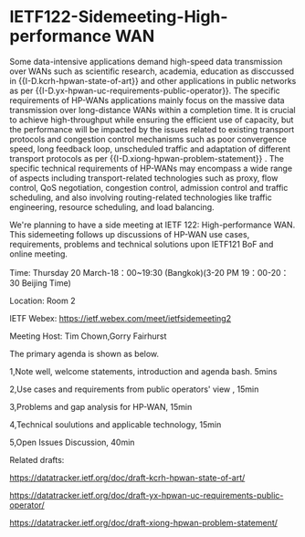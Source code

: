 # IETF122-Sidemeeting-High-performance WAN

Some data-intensive applications demand high-speed data transmission over WANs such as scientific research, academia, education as 
disccussed in {{I-D.kcrh-hpwan-state-of-art}} and other applications in public networks as per {{I-D.yx-hpwan-uc-requirements-public-operator}}.
The specific requirements of HP-WANs applications mainly focus on the massive data transmission over long-distance WANs within a 
completion time. It is crucial to achieve high-throughput while ensuring the efficient use of capacity, but the performance will be impacted by
the issues related to existing transport protocols and congestion control mechanisms such as poor convergence speed, long feedback loop, 
unscheduled traffic and adaptation of different transport protocols as per {{I-D.xiong-hpwan-problem-statement}} . The specific technical requirements 
of HP-WANs may encompass a wide range of aspects including transport-related technologies such as proxy, flow control, QoS negotiation, congestion control,
admission control and traffic scheduling, and also involving routing-related technologies like traffic engineering, resource scheduling, and load balancing.

We're planning to have a side meeting at IETF 122: High-performance WAN. This sidemeeting follows up discussions of HP-WAN use cases, requirements, problems 
and technical solutions upon IETF121 BoF and online meeting.

Time: Thursday 20 March-18：00~19:30 (Bangkok)(3-20 PM 19：00-20：30 Beijing Time)

Location: Room 2

IETF Webex: https://ietf.webex.com/meet/ietfsidemeeting2

Meeting Host: Tim Chown,Gorry Fairhurst

The primary agenda is shown as below.

1,Note well, welcome statements, introduction and agenda bash. 5mins

2,Use cases and requirements from public operators' view , 15min

3,Problems and gap analysis for HP-WAN, 15min

4,Technical soulutions and applicable technology, 15min

5,Open Issues Discussion, 40min

Related drafts:

https://datatracker.ietf.org/doc/draft-kcrh-hpwan-state-of-art/

https://datatracker.ietf.org/doc/draft-yx-hpwan-uc-requirements-public-operator/

https://datatracker.ietf.org/doc/draft-xiong-hpwan-problem-statement/



